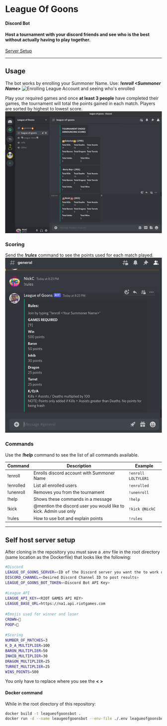 # League Of Goons
#### Discord Bot

#### Host a tournament with your discord friends and see who is the best without actually having to play together.

[Server Setup](#self-host-server-setup)

---

## Usage

The bot works by enrolling your Summoner Name. Use: ***!enroll \<Summoner Name\>***
![Enrolling League Account and seeing who's enrolled](images/enroll.gif)

Play your required games and once **at least 3 people** have completed their games, the tournament will total the points gained in each match. Players are sorted by highest to lowest score.
![Tournament announcing scores](images/tournament.png)

### Scoring

Send the ***!rules*** command to see the points used for each match played.
![Scoring](images/scoring.png)

### Commands

Use the ***!help*** command to see the list of all commands available.

| Command | Description | Example |
| --- | --- | --- |
| !enroll | Enrolls discord account with Summoner Name | `!enroll LOLTYLER1`
| !enrolled | List all enrolled users | `!enrolled`
| !unenroll | Removes you from the tournament | `!unenroll`
| !help | Shows these commands in a message | `!help`
| !kick | @mention the discord user you would like to kick. Admin use only | `!kick @NickC`
| !rules | How to use bot and explain points | `!rules`

---

## Self host server setup

After cloning in the repository you must save a .env file in the root directory (same location as the Dockerfile) that looks like the following:


```bash
#Discord
LEAGUE_OF_GOONS_SERVER=<ID of the Discord server you want the to work on>
DISCORD_CHANNEL=<Desired Discord Channel ID to post results>
LEAGUE_OF_GOONS_BOT_TOKEN=<Discord Bot API Key>

#League API
LEAGUE_API_KEY=<RIOT GAMES API KEY>
LEAGUE_BASE_URL=https://na1.api.riotgames.com

#Emojis used for winner and loser
CROWN=👑
POOP=💩

#Scoring
NUMBER_OF_MATCHES=3
K_D_A_MULTIPLIER=100
BARON_MULTIPLIER=50
INHIB_MULTIPLIER=30
DRAGON_MULTIPLIER=25
TURRET_MULTIPLIER=25
WINS_POINTS=500
```
You only have to replace where you see the **< >**

#### Docker command
While in the root directory of this repository:
```bash
docker build -t leagueofgoonsbot .
docker run -d --name leaugeofgoonsbot --env-file ./.env leagueofgoonsbot:latest

```